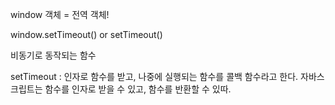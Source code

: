 window 객체 = 전역 객체!

window.setTimeout() or setTimeout()

비동기로 동작되는 함수

setTimeout : 인자로 함수를 받고, 나중에 실행되는 함수를 콜백 함수라고 한다. 
자바스크립트는 함수를 인자로 받을 수 있고, 함수를 반환할 수 있따.

